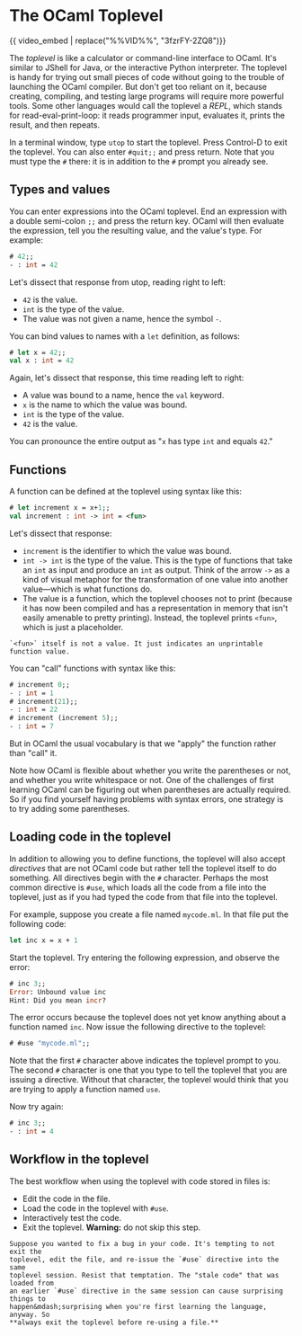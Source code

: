 # The OCaml Toplevel

{{ video_embed | replace("%%VID%%", "3fzrFY-2ZQ8")}}

The *toplevel* is like a calculator or command-line interface to OCaml. It's
similar to JShell for Java, or the interactive Python interpreter. The toplevel
is handy for trying out small pieces of code without going to the trouble of
launching the OCaml compiler. But don't get too reliant on it, because creating,
compiling, and testing large programs will require more powerful tools. Some
other languages would call the toplevel a *REPL*, which stands for
read-eval-print-loop: it reads programmer input, evaluates it, prints the
result, and then repeats.

In a terminal window, type `utop` to start the toplevel. Press Control-D to exit
the toplevel. You can also enter `#quit;;` and press return. Note that you must
type the `#` there: it is in addition to the `#` prompt you already see.


## Types and values

You can enter expressions into the OCaml toplevel. End an expression with a
double semi-colon `;;` and press the return key. OCaml will then evaluate the
expression, tell you the resulting value, and the value's type. For example:

```ocaml
# 42;;
- : int = 42
```

Let's dissect that response from utop, reading right to left:

* `42` is the value.
* `int` is the type of the value.
* The value was not given a name, hence the symbol `-`.

You can bind values to names with a `let` definition, as follows:

```ocaml
# let x = 42;;
val x : int = 42
```

Again, let's dissect that response, this time reading left to right:

* A value was bound to a name, hence the `val` keyword.
* `x` is the name to which the value was bound.
* `int` is the type of the value.
* `42` is the value.

You can pronounce the entire output as "`x` has type `int` and equals `42`."

## Functions

A function can be defined at the toplevel using syntax like this:

```ocaml
# let increment x = x+1;;
val increment : int -> int = <fun>
```

Let's dissect that response:

* `increment` is the identifier to which the value was bound.
* `int -> int` is the type of the value. This is the type of functions that take
  an `int` as input and produce an `int` as output. Think of the arrow `->` as a
  kind of visual metaphor for the transformation of one value into another
  value&mdash;which is what functions do.
* The value is a function, which the toplevel chooses not to print (because it
  has now been compiled and has a representation in memory that isn't easily
  amenable to pretty printing). Instead, the toplevel prints `<fun>`, which is
  just a placeholder.

```{note}
`<fun>` itself is not a value. It just indicates an unprintable function value.
```

You can "call" functions with syntax like this:

```ocaml
# increment 0;;
- : int = 1
# increment(21);;
- : int = 22
# increment (increment 5);;
- : int = 7
```

But in OCaml the usual vocabulary is that we "apply" the function rather than
"call" it.

Note how OCaml is flexible about whether you write the parentheses or not, and
whether you write whitespace or not. One of the challenges of first learning
OCaml can be figuring out when parentheses are actually required. So if you find
yourself having problems with syntax errors, one strategy is to try adding some
parentheses.

## Loading code in the toplevel

In addition to allowing you to define functions, the toplevel will also accept
*directives* that are not OCaml code but rather tell the toplevel itself to do
something. All directives begin with the `#` character. Perhaps the most common
directive is `#use`, which loads all the code from a file into the toplevel,
just as if you had typed the code from that file into the toplevel.

For example, suppose you create a file named `mycode.ml`. In that file put the
following code:

```ocaml
let inc x = x + 1
```

Start the toplevel. Try entering the following expression, and observe the
error:

```ocaml
# inc 3;;
Error: Unbound value inc
Hint: Did you mean incr?
```

The error occurs because the toplevel does not yet know anything about a
function named `inc`. Now issue the following directive to the toplevel:

```ocaml
# #use "mycode.ml";;
```

Note that the first `#` character above indicates the toplevel prompt to you.
The second `#` character is one that you type to tell the toplevel that you are
issuing a directive. Without that character, the toplevel would think that you
are trying to apply a function named `use`.

Now try again:

```ocaml
# inc 3;;
- : int = 4
```

## Workflow in the toplevel

The best workflow when using the toplevel with code stored in files is:

* Edit the code in the file.
* Load the code in the toplevel with `#use`.
* Interactively test the code.
* Exit the toplevel.  **Warning:** do not skip this step.

```{tip}
Suppose you wanted to fix a bug in your code. It's tempting to not exit the
toplevel, edit the file, and re-issue the `#use` directive into the same
toplevel session. Resist that temptation. The "stale code" that was loaded from
an earlier `#use` directive in the same session can cause surprising things to
happen&mdash;surprising when you're first learning the language, anyway. So
**always exit the toplevel before re-using a file.**
```
